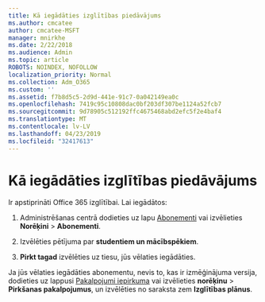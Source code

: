 ```yaml
---
title: Kā iegādāties izglītības piedāvājums
ms.author: cmcatee
author: cmcatee-MSFT
manager: mnirkhe
ms.date: 2/22/2018
ms.audience: Admin
ms.topic: article
ROBOTS: NOINDEX, NOFOLLOW
localization_priority: Normal
ms.collection: Adm_O365
ms.custom: ''
ms.assetid: f7b8d5c5-2d9d-441e-91c7-0a042149ea0c
ms.openlocfilehash: 7419c95c10808dac0bf203df307be1124a52fcb7
ms.sourcegitcommit: 9d78905c512192ffc4675468abd2efc5f2e4baf4
ms.translationtype: MT
ms.contentlocale: lv-LV
ms.lasthandoff: 04/23/2019
ms.locfileid: "32417613"
---
```

# <a name="how-to-purchase-education-offer"></a>Kā iegādāties izglītības piedāvājums

Ir apstiprināti Office 365 izglītībai. Lai iegādātos:
  
1. Administrēšanas centrā dodieties uz lapu [Abonementi](https://go.microsoft.com/fwlink/p/?linkid=842054) vai izvēlieties **Norēķini** \> **Abonementi**.
    
2. Izvēlēties pētījuma par **studentiem un mācībspēkiem**.
    
3. **Pirkt tagad** izvēlēties uz tiesu, jūs vēlaties iegādāties. 
    
Ja jūs vēlaties iegādāties abonementu, nevis to, kas ir izmēģinājuma versija, dodieties uz lappusi [Pakalpojumi iepirkuma](https://go.microsoft.com/fwlink/p/?linkid=868433) vai izvēlieties **norēķinu** \> **Pirkšanas pakalpojumus**, un izvēlēties no saraksta zem **Izglītības plānus**.
  

